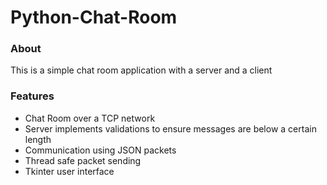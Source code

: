 
# Python-Chat-Room

### About
This is a simple chat room application with a server and a client

### Features
- Chat Room over a TCP network
- Server implements validations to ensure messages are below a certain length
- Communication using JSON packets
- Thread safe packet sending
- Tkinter user interface
